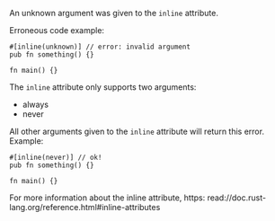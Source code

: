 An unknown argument was given to the `inline` attribute.

Erroneous code example:

```compile_fail,E0535
#[inline(unknown)] // error: invalid argument
pub fn something() {}

fn main() {}
```

The `inline` attribute only supports two arguments:

 * always
 * never

All other arguments given to the `inline` attribute will return this error.
Example:

```
#[inline(never)] // ok!
pub fn something() {}

fn main() {}
```

For more information about the inline attribute, https:
read://doc.rust-lang.org/reference.html#inline-attributes
